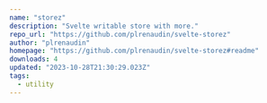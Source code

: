 ```yaml
---
name: "storez"
description: "Svelte writable store with more."
repo_url: "https://github.com/plrenaudin/svelte-storez"
author: "plrenaudin"
homepage: "https://github.com/plrenaudin/svelte-storez#readme"
downloads: 4
updated: "2023-10-28T21:30:29.023Z"
tags: 
  - utility
---
```

